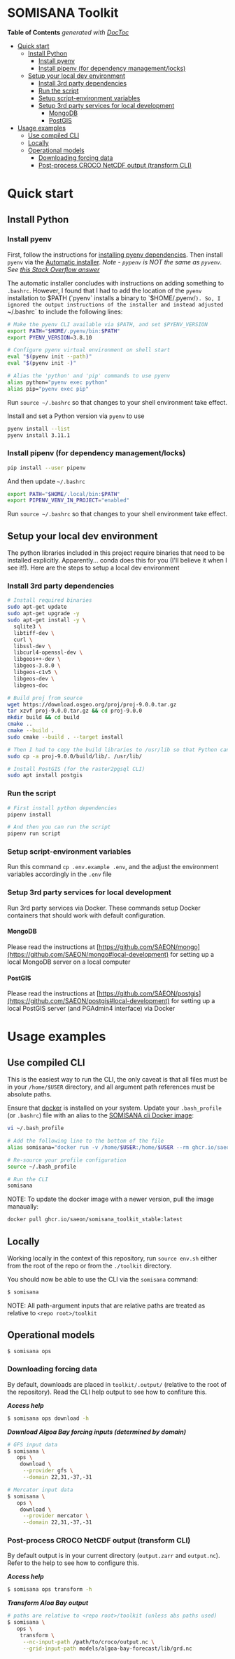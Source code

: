 # SOMISANA Toolkit

<!-- START doctoc generated TOC please keep comment here to allow auto update -->
<!-- DON'T EDIT THIS SECTION, INSTEAD RE-RUN doctoc TO UPDATE -->
**Table of Contents**  *generated with [DocToc](https://github.com/thlorenz/doctoc)*

- [Quick start](#quick-start)
  - [Install Python](#install-python)
    - [Install pyenv](#install-pyenv)
    - [Install pipenv (for dependency management/locks)](#install-pipenv-for-dependency-managementlocks)
  - [Setup your local dev environment](#setup-your-local-dev-environment)
    - [Install 3rd party dependencies](#install-3rd-party-dependencies)
    - [Run the script](#run-the-script)
    - [Setup script-environment variables](#setup-script-environment-variables)
    - [Setup 3rd party services for local development](#setup-3rd-party-services-for-local-development)
      - [MongoDB](#mongodb)
      - [PostGIS](#postgis)
- [Usage examples](#usage-examples)
  - [Use compiled CLI](#use-compiled-cli)
  - [Locally](#locally)
  - [Operational models](#operational-models)
    - [Downloading forcing data](#downloading-forcing-data)
    - [Post-process CROCO NetCDF output (transform CLI)](#post-process-croco-netcdf-output-transform-cli)

<!-- END doctoc generated TOC please keep comment here to allow auto update -->

# Quick start

## Install Python

### Install pyenv
First, follow the instructions for [installing pyenv dependencies](https://github.com/pyenv/pyenv#installation). Then install `pyenv` via the [Automatic installer](https://github.com/pyenv/pyenv#automatic-installer). *Note - `pypenv` is NOT the same as `pyvenv`. See [this Stack Overflow answer](https://stackoverflow.com/a/41573588/3114742)*

The automatic installer concludes with instructions on adding something to `.bashrc`. However, I found that I had to add the location of the `pyenv` installation to $PATH (`pyenv` installs a binary to `$HOME/.pyenv/`). So, I ignored the output instructions of the installer and instead adjusted `~/.bashrc` to include the following lines:

```sh
# Make the pyenv CLI available via $PATH, and set $PYENV_VERSION
export PATH="$HOME/.pyenv/bin:$PATH"
export PYENV_VERSION=3.8.10

# Configure pyenv virtual environment on shell start
eval "$(pyenv init --path)"
eval "$(pyenv init -)"

# Alias the 'python' and 'pip' commands to use pyenv
alias python="pyenv exec python"
alias pip="pyenv exec pip"
```

Run `source ~/.bashrc` so that changes to your shell environment take effect.

Install and set a Python version via `pyenv` to use

```sh
pyenv install --list
pyenv install 3.11.1
```

### Install pipenv (for dependency management/locks)

```sh
pip install --user pipenv
```

And then update `~/.bashrc`

```sh
export PATH="$HOME/.local/bin:$PATH"
export PIPENV_VENV_IN_PROJECT="enabled"
```

Run `source ~/.bashrc` so that changes to your shell environment take effect.

## Setup your local dev environment

The python libraries included in this project require binaries that need to be installed explicitly. Apparently... conda does this for you (I'll believe it when I see it!). Here are the steps to setup a local dev environment

### Install 3rd party dependencies

```sh
# Install required binaries
sudo apt-get update
sudo apt-get upgrade -y
sudo apt-get install -y \
  sqlite3 \
  libtiff-dev \
  curl \
  libssl-dev \
  libcurl4-openssl-dev \
  libgeos++-dev \
  libgeos-3.8.0 \
  libgeos-c1v5 \
  libgeos-dev \
  libgeos-doc

# Build proj from source
wget https://download.osgeo.org/proj/proj-9.0.0.tar.gz
tar xzvf proj-9.0.0.tar.gz && cd proj-9.0.0
mkdir build && cd build
cmake ..
cmake --build .
sudo cmake --build . --target install

# Then I had to copy the build libraries to /usr/lib so that Python can use them
sudo cp -a proj-9.0.0/build/lib/. /usr/lib/

# Install PostGIS (for the raster2pgsql CLI)
sudo apt install postgis
```

### Run the script
```sh
# First install python dependencies
pipenv install

# And then you can run the script
pipenv run script
```

### Setup script-environment variables 

Run this command `cp .env.example .env`, and the adjust the environment variables accordingly in the `.env` file

### Setup 3rd party services for local development

Run 3rd party services via Docker. These commands setup Docker containers that should work with default configuration.

#### MongoDB

Please read the instructions at [https://github.com/SAEON/mongo](https://github.com/SAEON/mongo#local-development) for setting up a local MongoDB server on a local computer

#### PostGIS

Please read the instructions at [https://github.com/SAEON/postgis](https://github.com/SAEON/postgis#local-development) for setting up a local PostGIS server (and PGAdmin4 interface) via Docker

# Usage examples

## Use compiled CLI
This is the easiest way to run the CLI, the only caveat is that all files must be in your `/home/$USER` directory, and all argument path references must be absolute paths.

Ensure that [docker](https://www.docker.com/) is installed on your system. Update your `.bash_profile` (or `.bashrc`) file with an alias to the [SOMISANA cli Docker image](https://github.com/SAEON/somisana/pkgs/container/somisana_toolkit_stable):

```sh
vi ~/.bash_profile

# Add the following line to the bottom of the file
alias somisana="docker run -v /home/$USER:/home/$USER --rm ghcr.io/saeon/somisana_toolkit_stable:latest"

# Re-source your profile configuration
source ~/.bash_profile

# Run the CLI
somisana
```

NOTE: To update the docker image with a newer version, pull the image manaually:

```sh
docker pull ghcr.io/saeon/somisana_toolkit_stable:latest
```

## Locally
Working locally in the context of this repository, run `source env.sh` either from the root of the repo or from the `./toolkit` directory.

You should now be able to use the CLI via the `somisana` command:

```sh
$ somisana
```

NOTE: All path-argument inputs that are relative paths are treated as relative to `<repo root>/toolkit`

## Operational models
```sh
$ somisana ops
```

### Downloading forcing data
By default, downloads are placed in `toolkit/.output/` (relative to the root of the repository). Read the CLI help output to see how to confiture this.

_**Access help**_
```sh
$ somisana ops download -h
```

_**Download Algoa Bay forcing inputs (determined by domain)**_
```sh
# GFS input data
$ somisana \
   ops \
    download \
     --provider gfs \
     --domain 22,31,-37,-31

# Mercator input data
$ somisana \
   ops \
    download \
     --provider mercator \
     --domain 22,31,-37,-31
```

### Post-process CROCO NetCDF output (transform CLI)
By default output is in your current directory (`output.zarr` and `output.nc`). Refer to the help to see how to configure this.

_**Access help**_
```sh
$ somisana ops transform -h
```

_**Transform Aloa Bay output**_
```sh
# paths are relative to <repo root>/toolkit (unless abs paths used)
$ somisana \
   ops \
    transform \
     --nc-input-path /path/to/croco/output.nc \
     --grid-input-path models/algoa-bay-forecast/lib/grd.nc
```